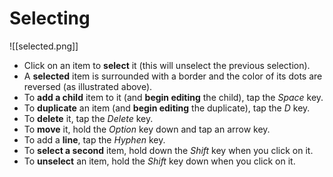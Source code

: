 # Selecting
![[selected.png]]  

- Click on an item to **select** it (this will unselect the previous selection).
- A **selected** item is surrounded with a border and the color of its dots are reversed (as illustrated above).
- To **add a child** item to it (and **begin editing** the child), tap the _Space_ key.
- To **duplicate** an item (and **begin editing** the duplicate), tap the _D_ key.
- To **delete** it, tap the _Delete_ key.
- To **move** it, hold the _Option_ key down and tap an arrow key.
- To add a **line**, tap the _Hyphen_ key.
- To **select a second** item, hold down the *Shift* key when you click on it.
- To **unselect** an item, hold the *Shift* key down when you click on it.